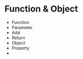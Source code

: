<h1>Function & Object</h1>
<ul>
  <li>Function</li>
  <li>Parameter</li>
  <li>Add</li>
  <li>Return</li>
  <li>Object</li>
  <li>Property</li>
  <li></li>
</ul>
